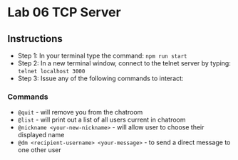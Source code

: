 # Lab 06 TCP Server

## Instructions

* Step 1: In your terminal type the command: `npm run start`
* Step 2: In a new terminal window, connect to the telnet server by typing: `telnet localhost 3000`
* Step 3: Issue any of the following commands to interact:

### Commands

* `@quit` - will remove you from the chatroom
* `@list` - will print out a list of all users current in chatroom
* `@nickname <your-new-nickname>` - will allow user to choose their displayed name
* `@dm <recipient-username> <your-message>` - to send a direct message to one other user
